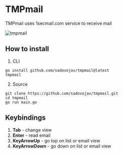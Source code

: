 # TMPmail

TMPmail uses 1secmail.com service to receive mail

![tmpmail](https://user-images.githubusercontent.com/9282021/205886844-cc21bf56-90b8-4ef7-8eca-7d32353f2845.jpg)

## How to install
1. CLI
```shell script
go install github.com/sadovojav/tmpmail@latest
tmpmail
```

2. Source
```shell script
git clone https://github.com/sadovojav/tmpmail.git
cd tmpmail
go run main.go
```

## Keybindings
1. **Tab** - change view
2. **Enter** - read email
3. **KeyArrowUp** - go top on list or email view
4. **KeyArrowDown** - go down on list or email view

